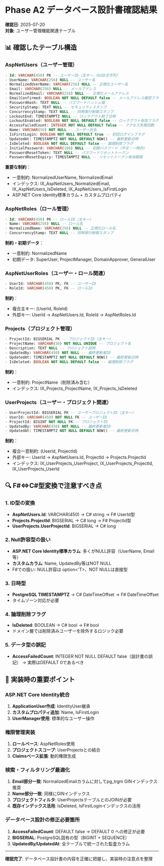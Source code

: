 # Phase A2 データベース設計書確認結果

**確認日**: 2025-07-20  
**対象**: ユーザー管理機能関連テーブル  

## 📊 確認したテーブル構造

### AspNetUsers（ユーザー管理）
```sql
- Id: VARCHAR(450) PK -- ユーザーID（主キー、GUID文字列）
- UserName: VARCHAR(256) NULL -- ユーザー名
- NormalizedUserName: VARCHAR(256) NULL -- 正規化ユーザー名
- Email: VARCHAR(256) NULL -- メールアドレス
- NormalizedEmail: VARCHAR(256) NULL -- 正規化メールアドレス
- EmailConfirmed: BOOLEAN NOT NULL DEFAULT false -- メールアドレス確認フラグ
- PasswordHash: TEXT NULL -- パスワードハッシュ値
- SecurityStamp: TEXT NULL -- セキュリティスタンプ
- ConcurrencyStamp: TEXT NULL -- 同時実行制御スタンプ
- LockoutEnd: TIMESTAMPTZ NULL -- ロックアウト終了日時
- LockoutEnabled: BOOLEAN NOT NULL DEFAULT false -- ロックアウト有効フラグ
- AccessFailedCount: INTEGER NOT NULL DEFAULT false -- アクセス失敗回数
- Name: VARCHAR(50) NOT NULL -- ユーザー氏名
- IsFirstLogin: BOOLEAN NOT NULL DEFAULT true -- 初回ログインフラグ
- UpdatedAt: TIMESTAMPTZ NOT NULL DEFAULT NOW() -- 最終更新日時
- IsDeleted: BOOLEAN NOT NULL DEFAULT false -- 論理削除フラグ
- InitialPassword: VARCHAR(100) NULL -- 初期パスワード（平文・一時的）
- PasswordResetToken: TEXT NULL -- パスワードリセットトークン
- PasswordResetExpiry: TIMESTAMPTZ NULL -- リセットトークン有効期限
```

**重要な制約**：
- 一意制約: NormalizedUserName, NormalizedEmail
- インデックス: IX_AspNetUsers_NormalizedEmail, IX_AspNetUsers_IsDeleted, IX_AspNetUsers_IsFirstLogin
- ASP.NET Core Identity標準カラム + カスタムプロパティ

### AspNetRoles（ロール管理）
```sql
- Id: VARCHAR(450) PK -- ロールID（主キー）
- Name: VARCHAR(256) NULL -- ロール名
- NormalizedName: VARCHAR(256) NULL -- 正規化ロール名
- ConcurrencyStamp: TEXT NULL -- 同時実行制御スタンプ
```

**制約・初期データ**：
- 一意制約: NormalizedName
- 初期データ: SuperUser, ProjectManager, DomainApprover, GeneralUser

### AspNetUserRoles（ユーザー・ロール関連）
```sql
- UserId: VARCHAR(450) PK, FK -- ユーザーID
- RoleId: VARCHAR(450) PK, FK -- ロールID
```

**制約**：
- 複合主キー: (UserId, RoleId)
- 外部キー: UserId → AspNetUsers.Id, RoleId → AspNetRoles.Id

### Projects（プロジェクト管理）
```sql
- ProjectId: BIGSERIAL PK -- プロジェクトID（主キー）
- ProjectName: VARCHAR(50) NOT NULL UNIQUE -- プロジェクト名
- Description: TEXT NULL -- プロジェクト説明
- UpdatedBy: VARCHAR(450) NOT NULL -- 最終更新者ID
- UpdatedAt: TIMESTAMPTZ NOT NULL DEFAULT NOW() -- 最終更新日時
- IsDeleted: BOOLEAN NOT NULL DEFAULT false -- 論理削除フラグ
```

**制約**：
- 一意制約: ProjectName（削除済み含む）
- インデックス: IX_Projects_ProjectName, IX_Projects_IsDeleted

### UserProjects（ユーザー・プロジェクト関連）
```sql
- UserProjectId: BIGSERIAL PK -- ユーザープロジェクトID（主キー）
- UserId: VARCHAR(450) NOT NULL FK -- ユーザーID
- ProjectId: BIGINT NOT NULL FK -- プロジェクトID
- UpdatedBy: VARCHAR(450) NOT NULL -- 最終更新者ID
- UpdatedAt: TIMESTAMPTZ NOT NULL DEFAULT NOW() -- 最終更新日時
```

**制約**：
- 複合一意制約: (UserId, ProjectId)
- 外部キー: UserId → AspNetUsers.Id, ProjectId → Projects.ProjectId
- インデックス: IX_UserProjects_UserProject, IX_UserProjects_ProjectId, IX_UserProjects_UserId

## 🔍 F#⇔C#型変換で注意すべき点

### 1. ID型の変換
- **AspNetUsers.Id**: VARCHAR(450) → C# string → F# UserId型
- **Projects.ProjectId**: BIGSERIAL → C# long → F# ProjectId型
- **UserProjects.UserProjectId**: BIGSERIAL → C# long

### 2. Null許容型の扱い
- **ASP.NET Core Identity標準カラム**: 多くがNULL許容（UserName, Email等）
- **カスタムカラム**: Name, UpdatedBy等はNOT NULL
- F#での扱い: NULL許容は option<'T>、NOT NULLは直接型

### 3. 日時型
- **PostgreSQL TIMESTAMPTZ** → C# DateTimeOffset → F# DateTimeOffset
- タイムゾーン対応が必要

### 4. 論理削除フラグ
- **IsDeleted**: BOOLEAN → C# bool → F# bool
- ドメイン層では削除済みユーザーを除外するロジック必要

### 5. データ型の誤記
- **AccessFailedCount**: INTEGER NOT NULL DEFAULT false（設計書の誤記）
  → 実際はDEFAULT 0であるべき

## 🎯 実装時の重要ポイント

### ASP.NET Core Identity統合
1. **ApplicationUser作成**: IdentityUser<string>継承
2. **カスタムプロパティ追加**: Name, IsFirstLogin
3. **UserManager<ApplicationUser>使用**: 標準的なユーザー操作

### 権限管理実装
1. **ロールベース**: AspNetRoles使用
2. **プロジェクトスコープ**: UserProjectsとの結合
3. **Claimsベース拡張**: 動的権限生成

### 検索・フィルタリング最適化
1. **Email部分一致**: NormalizedEmailカラムに対してpg_trgm GINインデックス推奨
2. **Name部分一致**: 同様にGINインデックス
3. **プロジェクトフィルタ**: UserProjectsテーブルとのJOINが必要
4. **既存インデックス活用**: IsDeleted, IsFirstLoginインデックスの活用

### データベース設計の修正必要箇所
1. **AccessFailedCount**: DEFAULT false → DEFAULT 0 への修正が必要
2. **BIGSERIAL**: PostgreSQL固有の型（BIGINT + SEQUENCE）
3. **UpdatedBy/UpdatedAt**: 全テーブルで統一された監査カラム

---

**確認完了**: データベース設計書の内容を正確に把握し、実装時の注意点を整理